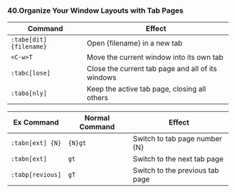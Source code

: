 ### 40.Organize Your Window Layouts with Tab Pages


|Command |Effect|
|--------|-------|
|`:tabe[dit] {filename}` |Open {filename} in a new tab|
|`<C-w>T` | Move the current window into its own tab|
|`:tabc[lose]` | Close the current tab page and all of its windows|
|`:tabo[nly]` | Keep the active tab page, closing all others|


|Ex Command | Normal Command | Effect|
|-----------------|---------------|-------|
|`:tabn[ext] {N}` | `{N}gt` 	| Switch to tab page number {N}|
|`:tabn[ext]` 	  | `gt` 		| Switch to the next tab page|
|`:tabp[revious]` | `gT` 		| Switch to the previous tab page|